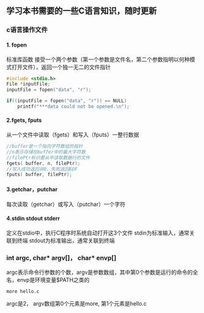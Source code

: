 
## 学习本书需要的一些C语言知识，随时更新

### c语言操作文件

#### 1. fopen
标准库函数 接受一个两个参数（第一个参数是文件名，第二个参数指明以何种模式打开文件），返回一个独一无二的文件指针

```c
#include <stdio.h>
File *inputFile;
inputFile = fopen("data", "r");

if((inputFile = fopen("data", "r")) == NULL)
    printf("***data could not be opened.\n");
```

#### 2.fgets, fputs
从一个文件中读取（fgets）和写入（fputs）一整行数据
```c
//buffer是一个指向字符数组的指针
//n表示存储在buffer中的最大字符数
//filePtr标识要从中读取数据行的文件
fgets( buffer, n, filePtr);
//写入成功返回非0，失败返回EOF
fputs( buffer, filePtr);
```

#### 3.getchar，putchar
每次读取（getchar）或写入（putchar）一个字符

#### 4.stdin stdout stderr
定义在stdio中，执行C程序时系统自动打开这3个文件
stdin为标准输入，通常关联到终端
stdout为标准输出，通常关联到终端

### int argc, char* argv[]， char* envp[]
argc表示命令行参数的个数，argv是参数数组，其中第0个参数是运行的命令的全名，envp是环境变量$PATH之类的

```shell
more hello.c
```
argc是2， argv数组第0个元素是more, 第1个元素是hello.c
